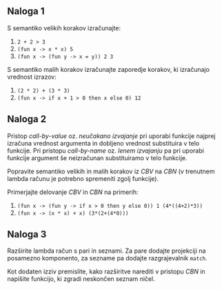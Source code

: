 ## Naloga 1

S semantiko velikih korakov izračunajte:

1. `2 + 2 > 3`
2. `(fun x -> x * x) 5`
3. `(fun x -> (fun y -> x = y)) 2 3`

S semantiko malih korakov izračunajte zaporedje korakov, ki izračunajo vrednost izrazov:

1. `(2 * 2) + (3 * 3)` 
2. `(fun x -> if x + 1 > 0 then x else 0) 12`


## Naloga 2

Pristop *call-by-value* oz. *neučakano izvajanje* pri uporabi funkcije najprej izračuna vrednost argumenta in dobljeno vrednost substituira v telo funkcije. Pri pristopu *call-by-name* oz. *lenem izvajanju* pa pri uporabi funkcije argument še neizračunan substituiramo v telo funkcije.

Popravite semantiko velikih in malih korakov iz *CBV* na *CBN* (v trenutnem lambda računu je potrebno spremeniti zgolj funkcije).

Primerjajte delovanje *CBV* in *CBN* na primerih:

1. `(fun x -> (fun y -> if x > 0 then y else 0)) 1 (4*((4+2)*3))`
2. `(fun x -> (x * x) + x) (3*(2+(4*0)))`

## Naloga 3

Razširite lambda račun s pari in seznami. Za pare dodajte projekciji na posamezno komponento, za sezname pa dodajte razgrajevalnik `match`.

Kot dodaten izziv premislite, kako razširitve narediti v pristopu *CBN* in napišite funkcijo, ki zgradi neskončen seznam ničel.